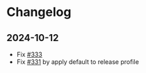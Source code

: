 # Changelog

## 2024-10-12

-   Fix [#333](https://github.com/thewh1teagle/vibe/issues/333)
-   Fix [#331](https://github.com/thewh1teagle/vibe/issues/331) by apply default to release profile
